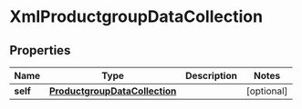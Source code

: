 

# XmlProductgroupDataCollection

## Properties

Name | Type | Description | Notes
------------ | ------------- | ------------- | -------------
**self** | [**ProductgroupDataCollection**](ProductgroupDataCollection.md) |  |  [optional]




